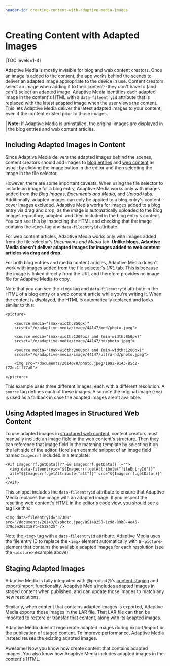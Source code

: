 ```yaml
---
header-id: creating-content-with-adaptive-media-images
---
```


# Creating Content with Adapted Images

[TOC levels=1-4]

Adaptive Media is mostly invisible for blog and web content creators. Once
an image is added to the content, the app works behind the scenes to
deliver an adapted image appropriate to the device in use. Content creators
select an image when adding it to their content--they don't have to (and
can't) select an adapted image. Adaptive Media identifies each adapted image in
the content's HTML with a `data-fileentryid` attribute that is replaced with the
latest adapted image when the user views the content. This lets Adaptive Media
deliver the latest adapted images to your content, even if the content existed
prior to those images. 

| **Note:** If Adaptive Media is uninstalled, the original images are displayed in
| the blog entries and web content articles.

## Including Adapted Images in Content

Since Adaptive Media delivers the adapted images behind the scenes, content 
creators should add images to 
[blog entries](/docs/7-0/user/-/knowledge_base/u/publishing-blogs) 
and 
[web content](/docs/7-0/user/-/knowledge_base/u/creating-web-content) 
as usual: by clicking the image button in the editor and then selecting the 
image in the file selector. 

However, there are some important caveats. When using the file selector to
include an image for a blog entry, Adaptive Media works only with images added
from the *Blog Images*, *Documents and Media*, and *Upload* tabs. Additionally,
adapted images can only be applied to a blog entry's content--cover images
excluded. Adaptive Media works for images added to a blog entry via drag and
drop, as the image is automatically uploaded to the Blog Images repository,
adapted, and then included in the blog entry's content. You can see this by
inspecting the HTML and checking that the image contains the `<img>` tag and
`data-fileentryid` attribute.

For web content articles, Adaptive Media works only with images added from the
file selector's *Documents and Media* tab. **Unlike blogs, Adaptive Media
doesn't deliver adapted images for images added to web content articles via drag
and drop.**

For both blog entries and media content articles, Adaptive Media doesn't work 
with images added from the file selector's *URL* tab. This is because the image 
is linked directly from the URL and therefore provides no image file for 
Adaptive Media to copy.

Note that you can see the `<img>` tag and `data-fileentryid` attribute in the 
HTML of a blog entry or a web content article while you're writing it. When the 
content is displayed, the HTML is automatically replaced and looks similar to 
this: 

    <picture>

        <source media="(max-width:850px)" 
        srcset="/o/adaptive-media/image/44147/med/photo.jpeg">

        <source media="(max-width:1200px) and (min-width:850px)" 
        srcset="/o/adaptive-media/image/44147/hd/photo.jpeg">

        <source media="(max-width:2000px) and (min-width:1200px)" 
        srcset="/o/adaptive-media/image/44147/ultra-hd/photo.jpeg">

        <img src="/documents/20140/0/photo.jpeg/1992-9143-85d2-f72ec1ff77a0">

    </picture>

This example uses three different images, each with a different resolution. A 
`source` tag defines each of these images. Also note the original image (`img`) 
is used as a fallback in case the adapted images aren't available. 

## Using Adapted Images in Structured Web Content

To use adapted images in 
[structured web content](/docs/7-0/user/-/knowledge_base/u/designing-uniform-content), 
content creators must manually include an image field in the web content's 
structure. Then they can reference that image field in the matching template by 
selecting it on the left side of the editor. Here's an example snippet of an 
image field named `Imagecrrf` included in a template: 

    <#if Imagecrrf.getData()?? && Imagecrrf.getData() !="">
      <img data-fileentryid="${Imagecrrf.getAttribute("fileEntryId")}" 
      alt="${Imagecrrf.getAttribute("alt")}" src="${Imagecrrf.getData()}" />
    </#if>

This snippet includes the `data-fileentryid` attribute to ensure that Adaptive 
Media replaces the image with an adapted image. If you inspect the resulting web
content's HTML in the editor's code view, you should see a tag like this:

    <img data-fileentryid="37308" 
    src="/documents/20143/0/photo.jpeg/85140258-1c9d-89b8-4e45-d79d5e262318?t=1518425" />

Note the `<img>` tag with a `data-fileentryid` attribute. Adaptive Media uses
the file entry ID to replace the `<img>` element automatically with
a `<picture>` element that contains the available adapted images for each
resolution (see the `<picture>` example above).

## Staging Adapted Images

Adaptive Media is fully integrated with @product@'s 
[content staging](/docs/7-0/user/-/knowledge_base/u/staging-content-for-publication) 
and 
[export/import](/docs/7-0/user/-/knowledge_base/u/exporting-importing-app-data) 
functionality. Adaptive Media includes adapted images in staged content when 
published, and can update those images to match any new resolutions. 

Similarly, when content that contains adapted images is exported, Adaptive Media 
exports those images in the LAR file. That LAR file can then be imported to 
restore or transfer that content, along with its adapted images.

Adaptive Media doesn't regenerate adapted images during export/import 
or the publication of staged content. To improve performance, Adaptive Media 
instead reuses the existing adapted images. 

Awesome! Now you know how create content that contains adapted images. You also 
know how Adaptive Media includes adapted images in the content's HTML. 

